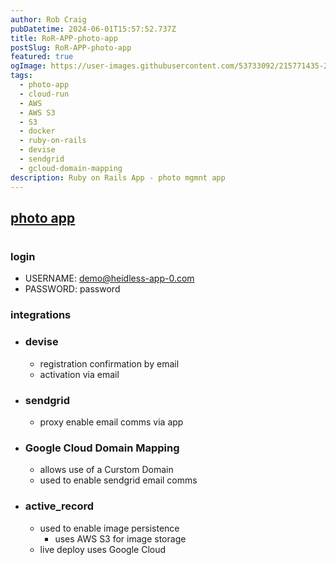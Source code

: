 ```yaml
---
author: Rob Craig
pubDatetime: 2024-06-01T15:57:52.737Z
title: RoR-APP-photo-app
postSlug: RoR-APP-photo-app
featured: true
ogImage: https://user-images.githubusercontent.com/53733092/215771435-25408246-2309-4f8b-a781-1f3d93bdf0ec.png
tags:
  - photo-app
  - cloud-run
  - AWS
  - AWS S3
  - S3
  - docker
  - ruby-on-rails
  - devise
  - sendgrid
  - gcloud-domain-mapping
description: Ruby on Rails App - photo mgmnt app
---
```


## <a href="https://photo-app-svc-590618864324.europe-west1.run.app" target="_blank">photo app</a>

#

### login

- USERNAME: demo@heidless-app-0.com
- PASSWORD: password

### integrations

- ### devise

  - registration confirmation by email
  - activation via email

- ### sendgrid

  - proxy enable email comms via app

- ### Google Cloud Domain Mapping

  - allows use of a Curstom Domain
  - used to enable sendgrid email comms

- ### active_record
  - used to enable image persistence
    - uses AWS S3 for image storage
  - live deploy uses Google Cloud
